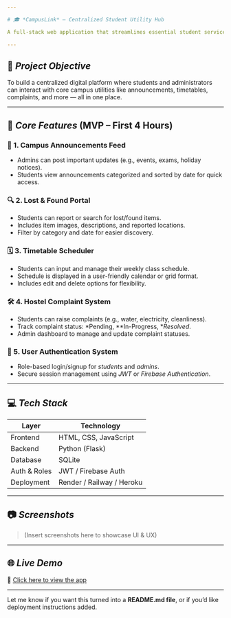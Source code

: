 ```yaml
---

# 🎓 *CampusLink* – Centralized Student Utility Hub

A full-stack web application that streamlines essential student services across a college campus, enhancing communication, accessibility, and daily productivity for both students and administrators.

---
```


## 🎯 *Project Objective*

To build a centralized digital platform where students and administrators can interact with core campus utilities like announcements, timetables, complaints, and more — all in one place.

---

## 🚀 *Core Features* (MVP – First 4 Hours)

### 📢 1. Campus Announcements Feed

* Admins can post important updates (e.g., events, exams, holiday notices).
* Students view announcements categorized and sorted by date for quick access.

### 🔍 2. Lost & Found Portal

* Students can report or search for lost/found items.
* Includes item images, descriptions, and reported locations.
* Filter by category and date for easier discovery.

### 🗓 3. Timetable Scheduler

* Students can input and manage their weekly class schedule.
* Schedule is displayed in a user-friendly calendar or grid format.
* Includes edit and delete options for flexibility.

### 🛠 4. Hostel Complaint System

* Students can raise complaints (e.g., water, electricity, cleanliness).
* Track complaint status: *Pending, **In-Progress, **Resolved*.
* Admin dashboard to manage and update complaint statuses.

### 🔐 5. User Authentication System

* Role-based login/signup for *students* and *admins*.
* Secure session management using *JWT* or *Firebase Authentication*.

---

## 💻 *Tech Stack*

| Layer        | Technology                |
| ------------ | ------------------------- |
| Frontend     | HTML, CSS, JavaScript     |
| Backend      | Python (Flask)            |
| Database     | SQLite                    |
| Auth & Roles | JWT / Firebase Auth       |
| Deployment   | Render / Railway / Heroku |

---

## 📷 *Screenshots*

> (Insert screenshots here to showcase UI & UX)

---

## 🌐 *Live Demo*

🔗 [Click here to view the app](https://zeroday-7s7l.vercel.app/)

---

Let me know if you want this turned into a **README.md file**, or if you’d like deployment instructions added.
